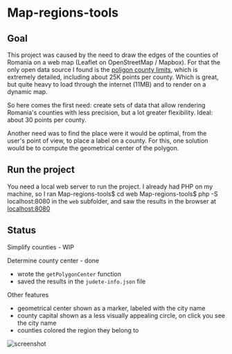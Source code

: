 # Map-regions-tools

## Goal

This project was caused by the need to draw the edges of the counties of Romania on a web map (Leaflet on OpenStreetMap / Mapbox). For that the only open data source I found is the [poligon county limits](http://www.geo-spatial.org/download/romania-seturi-vectoriale), which is extremely detailed, including about 25K points per county. 
Which is great, but quite heavy to load through the internet (11MB) and to render on a dynamic map.

So here comes the first need: create sets of data that allow rendering Romania's counties with less precision, but a lot greater flexibility. Ideal: about 30 points per county.


Another need was to find the place were it would be optimal, from the user's point of view, to place a label on a county. For this, one solution would be to compute the geometrical center of the polygon.

## Run the project

You need a local web server to run the project. I already had PHP on my machine, so I ran
    Map-regions-tools$ cd web
    Map-regions-tools$ php -S localhost:8080
in the `web` subfolder, and saw the results in the browser at [localhost:8080](http://localhost:8080/)


## Status

Simplify counties - WIP

Determine county center - done
* wrote the `getPolygonCenter` function
* saved the results in the `judete-info.json` file

Other features
* geometrical center shown as a marker, labeled with the city name
* county capital shown as a less visually appealing circle, on click you see the city name
* counties colored the region they belong to

![screenshot](https://dira-web-resources.s3.eu-central-1.amazonaws.com/github-dira/map-regions-tools/2019-10-12T19.26.11-romania-counties.jpg)

